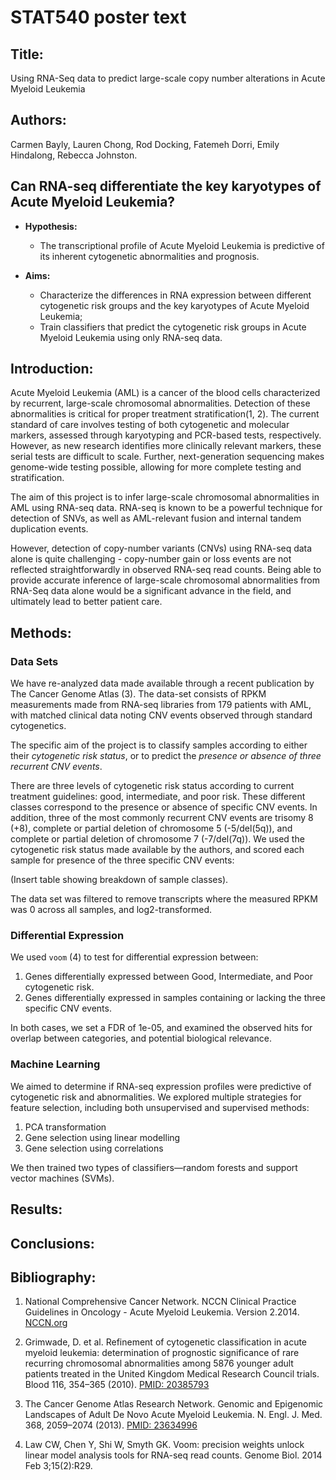 STAT540 poster text
===================

## Title:
Using RNA-Seq data to predict large-scale copy number alterations in Acute Myeloid Leukemia

## Authors:
Carmen Bayly, Lauren Chong, Rod Docking, Fatemeh Dorri, Emily Hindalong, Rebecca Johnston.

## Can RNA-seq differentiate the key karyotypes of Acute Myeloid Leukemia?
- **Hypothesis:** 
  - The transcriptional profile of Acute Myeloid Leukemia is predictive of its inherent cytogenetic abnormalities and prognosis.

- **Aims:**
  - Characterize the differences in RNA expression between different cytogenetic risk groups and the key karyotypes of Acute Myeloid Leukemia;
  - Train classifiers that predict the cytogenetic risk groups in Acute Myeloid Leukemia using only RNA-seq data.

## Introduction:

Acute Myeloid Leukemia (AML) is a cancer of the blood cells characterized by recurrent, large-scale chromosomal abnormalities. Detection of these abnormalities is critical for proper treatment stratification(1, 2). The current standard of care involves testing of both cytogenetic and molecular markers, assessed through karyotyping and PCR-based tests, respectively. However, as new research identifies more clinically relevant markers, these serial tests are difficult to scale. Further, next-generation sequencing makes genome-wide testing possible, allowing for more complete testing and stratification.

The aim of this project is to infer large-scale chromosomal abnormalities in AML using RNA-seq data. RNA-seq is known to be a powerful technique for detection of SNVs, as well as AML-relevant fusion and internal tandem duplication events. 

However, detection of copy-number variants (CNVs) using RNA-seq data alone is quite challenging - copy-number gain or loss events are not reflected straightforwardly in observed RNA-seq read counts. Being able to provide accurate inference of large-scale chromosomal abnormalities from RNA-Seq data alone would be a significant advance in the field, and ultimately lead to better patient care.

## Methods:

### Data Sets

We have re-analyzed data made available through a recent publication by The Cancer Genome Atlas (3). The data-set consists of RPKM measurements made from RNA-seq libraries from 179 patients with AML, with matched clinical data noting CNV events observed through standard cytogenetics.

The specific aim of the project is to classify samples according to either their *cytogenetic risk status*, or to predict the *presence or absence of three recurrent CNV events*.

There are three levels of cytogenetic risk status according to current treatment guidelines: good, intermediate, and poor risk. These different classes correspond to the presence or absence of specific CNV events. In addition, three of the most commonly recurrent CNV events are trisomy 8 (+8), complete or partial deletion of chromosome 5 (-5/del(5q)), and complete or partial deletion of chromosome 7 (-7/del(7q)). We used the cytogenetic risk status made available by the authors, and scored each sample for presence of the three specific CNV events:

(Insert table showing breakdown of sample classes).

The data set was filtered to remove transcripts where the measured RPKM was 0 across all samples, and log2-transformed.

### Differential Expression

We used `voom` (4) to test for differential expression between:

1. Genes differentially expressed between Good, Intermediate, and Poor cytogenetic risk.
2. Genes differentially expressed in samples containing or lacking the three specific CNV events.

In both cases, we set a FDR of 1e-05, and examined the observed hits for overlap between categories, and potential biological relevance.

### Machine Learning

We aimed to determine if RNA-seq expression profiles were predictive of cytogenetic risk and abnormalities. We explored multiple strategies for feature selection, including both unsupervised and supervised methods:

1.	PCA transformation
2.	Gene selection using linear modelling
3.	Gene selection using correlations

We then trained two types of classifiers—random forests and support vector machines (SVMs).

## Results:


## Conclusions:


## Bibliography:

1. National Comprehensive Cancer Network. NCCN Clinical Practice Guidelines in Oncology - Acute Myeloid Leukemia. Version 2.2014. [NCCN.org](http://nccn.org) 

2. Grimwade, D. et al. Refinement of cytogenetic classification in acute myeloid leukemia: determination of prognostic significance of rare recurring chromosomal abnormalities among 5876 younger adult patients treated in the United Kingdom Medical Research Council trials. Blood 116, 354–365 (2010). [PMID: 20385793](http://www.ncbi.nlm.nih.gov/pubmed/?term=20385793)

3. The Cancer Genome Atlas Research Network. Genomic and Epigenomic Landscapes of Adult De Novo Acute Myeloid Leukemia. N. Engl. J. Med. 368, 2059–2074 (2013). [PMID: 23634996](http://www.ncbi.nlm.nih.gov/pubmed/?term=23634996)

4.	Law CW, Chen Y, Shi W, Smyth GK. Voom: precision weights unlock linear model analysis tools for RNA-seq read counts. Genome Biol. 2014 Feb 3;15(2):R29. 
